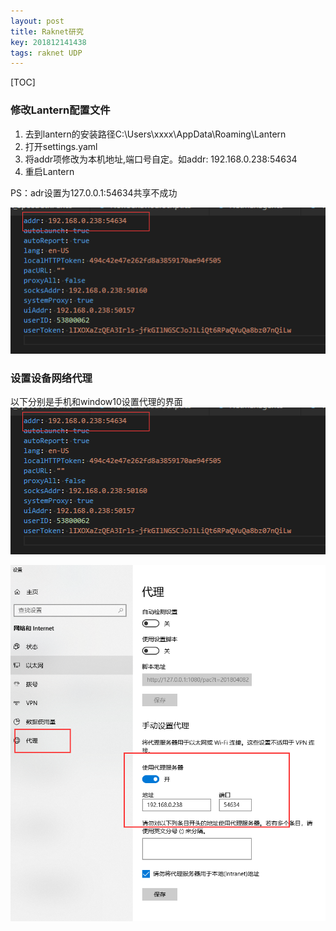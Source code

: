 ```yaml
---
layout: post
title: Raknet研究
key: 201812141438
tags: raknet UDP
---
```


[TOC]

### 修改Lantern配置文件
1. 去到lantern的安装路径C:\Users\xxxx\AppData\Roaming\Lantern
2. 打开settings.yaml
3. 将addr项修改为本机地址,端口号自定。如addr: 192.168.0.238:54634
4. 重启Lantern

PS：adr设置为127.0.0.1:54634共享不成功

![](https://raw.githubusercontent.com/lizijie/lizijie.github.io/master/assets/images/2018-12-14-Lantern%E5%85%B1%E4%BA%ABVPN/settings_example.png)


### 设置设备网络代理
以下分别是手机和window10设置代理的界面
![](https://raw.githubusercontent.com/lizijie/lizijie.github.io/master/assets/images/2018-12-14-Lantern%E5%85%B1%E4%BA%ABVPN/settings_example.png)

![](https://raw.githubusercontent.com/lizijie/lizijie.github.io/master/assets/images/2018-12-14-Lantern%E5%85%B1%E4%BA%ABVPN/win10_net_settings.png)